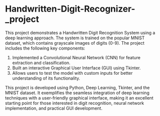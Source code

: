 # Handwritten-Digit-Recognizer-_project

This project demonstrates a Handwritten Digit Recognition System using a deep learning approach. The system is trained on the popular MNIST dataset, which contains grayscale images of digits (0-9).
The project includes the following key components:
1. Implemented a Convolutional Neural Network (CNN) for feature extraction and classification.
2. Built an interactive Graphical User Interface (GUI) using Tkinter.
3. Allows users to test the model with custom inputs for better understanding of its functionality.

This project is developed using Python, Deep Learning, Tkinter, and the MNIST dataset. It exemplifies the seamless integration of deep learning techniques with a user-friendly graphical interface, making it an excellent starting point for those interested in digit recognition, neural network implementation, and practical GUI development.

